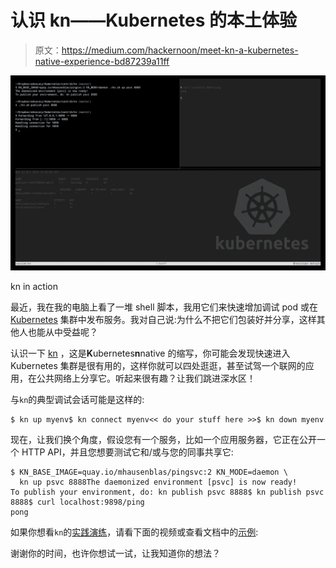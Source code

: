 # 认识 kn——Kubernetes 的本土体验

> 原文：<https://medium.com/hackernoon/meet-kn-a-kubernetes-native-experience-bd87239a11ff>

![](img/f3c8217eba03e923c3c128866f45d916.png)

kn in action

最近，我在我的电脑上看了一堆 shell 脚本，我用它们来快速增加调试 pod 或在 [Kubernetes](https://hackernoon.com/tagged/kubernetes) 集群中发布服务。我对自己说:为什么不把它们包装好并分享，这样其他人也能从中受益呢？

认识一下 [kn](https://github.com/mhausenblas/kn) ，这是**K**ubernetes**n**native 的缩写，你可能会发现快速进入 Kubernetes 集群是很有用的，这样你就可以四处逛逛，甚至试驾一个联网的应用，在公共网络上分享它。听起来很有趣？让我们跳进深水区！

与`kn`的典型调试会话可能是这样的:

```
$ kn up myenv$ kn connect myenv<< do your stuff here >>$ kn down myenv
```

现在，让我们换个角度，假设您有一个服务，比如一个应用服务器，它正在公开一个 HTTP API，并且您想要测试它和/或与您的同事共享它:

```
$ KN_BASE_IMAGE=quay.io/mhausenblas/pingsvc:2 KN_MODE=daemon \
  kn up psvc 8888The daemonized environment [psvc] is now ready!
To publish your environment, do: kn publish psvc 8888$ kn publish psvc 8888$ curl localhost:9898/ping
pong
```

如果你想看`kn`的[实践演练](https://hackernoon.com/tagged/walkthrough)，请看下面的视频或查看文档中的[示例](https://github.com/mhausenblas/kn#examples):

谢谢你的时间，也许你想试一试，让我知道你的想法？